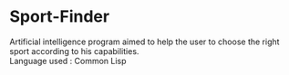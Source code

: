 # Sport-Finder
Artificial intelligence program aimed to help the user to choose the right sport according to his capabilities. </br>Language used : Common Lisp
